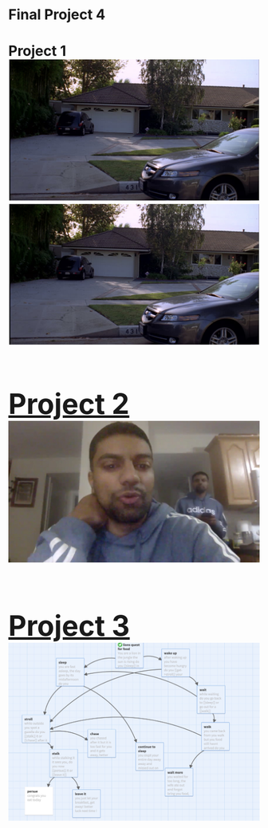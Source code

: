 # Final Project 4
<body>
<h1>Project 1
<img src="ss1.jpeg"><a href="https://asaiyed4097.github.io/final-project4/"><img src="ss1.jpeg"</a>
<h1>Project 2
<body><img src="ss2.jpeg"></body>
<h1>Project 3
<body><img src="ss3.jpeg"></body>

